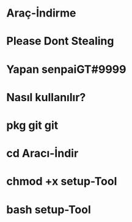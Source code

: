# Araç-İndirme 
# Please Dont Stealing 
# Yapan senpaiGT#9999
# Nasıl kullanılır? 
# pkg git git 
# cd Aracı-İndir 
# chmod +x setup-Tool 
# bash setup-Tool 
